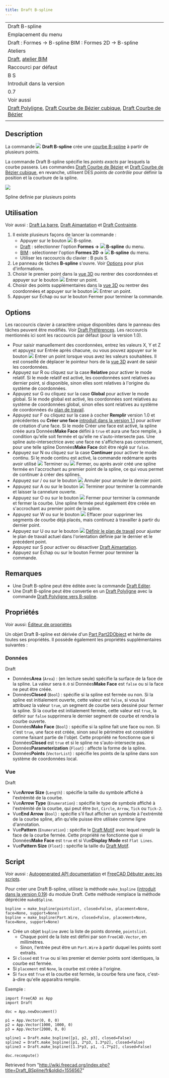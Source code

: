 ```yaml
---
title: Draft B-spline
---
```

|  |
| --- |
| Draft B-spline |
| Emplacement du menu |
| Draft : Formes → B-spline  BIM : Formes 2D → B-spline |
| Ateliers |
| [Draft](/Draft_Workbench/fr "Draft Workbench/fr"), [atelier BIM](/BIM_Workbench/fr "BIM Workbench/fr") |
| Raccourci par défaut |
| B S |
| Introduit dans la version |
| 0.7 |
| Voir aussi |
| [Draft Polyligne](/Draft_Wire/fr "Draft Wire/fr"), [Draft Courbe de Bézier cubique](/Draft_CubicBezCurve/fr "Draft CubicBezCurve/fr"), [Draft Courbe de Bézier](/Draft_BezCurve/fr "Draft BezCurve/fr") |
|  |

## Description

La commande ![](/images/Draft_BSpline.svg) **Draft B-spline** crée une [courbe B-spline](http://fr.wikipedia.org/wiki/B-spline) à partir de plusieurs points.

La commande Draft B-spline spécifie les *points exacts* par lesquels la courbe passera. Les commandes [Draft Courbe de Bézier](/Draft_BezCurve "Draft BezCurve") et [Draft Courbe de Bézier cubique](/Draft_CubicBezCurve "Draft CubicBezCurve"), en revanche, utilisent DES *points de contrôle* pour définir la position et la courbure de la spline.

![](/images/Draft_bspline_example.jpg)

Spline definie par plusieurs points

## Utilisation

Voir aussi : [Draft La barre](/Draft_Tray/fr "Draft Tray/fr"), [Draft Aimantation](/Draft_Snap/fr "Draft Snap/fr") et [Draft Contrainte](/Draft_Constrain/fr "Draft Constrain/fr").

1. Il existe plusieurs façons de lancer la commande :
   * Appuyer sur le bouton ![](/images/Draft_BSpline.svg) B-spline.
   * [Draft](/Draft_Workbench/fr "Draft Workbench/fr") : sélectionner l'option **Formes → ![](/images/Draft_BSpline.svg) B-spline** du menu.
   * [BIM](/BIM_Workbench/fr "BIM Workbench/fr") : sélectionner l'option **Formes 2D → ![](/images/Draft_BSpline.svg) B-spline** du menu.
   * Utiliser les raccourcis du clavier : B puis S.
2. Le panneau de tâches **B-spline** s'ouvre. Voir [Options](#Options) pour plus d'informations.
3. Choisir le premier point dans la [vue 3D](/3D_view/fr "3D view/fr") ou rentrer des coordonnées et appuyer sur le bouton ![](/images/Draft_AddPoint.svg) Entrer un point.
4. Choisir des points supplémentaires dans la [vue 3D](/3D_view/fr "3D view/fr") ou rentrer des coordonnées et appuyer sur le bouton ![](/images/Draft_AddPoint.svg) Entrer un point.
5. Appuyer sur Échap ou sur le bouton Fermer pour terminer la commande.

## Options

Les raccourcis clavier à caractère unique disponibles dans le panneau des tâches peuvent être modifiés. Voir [Draft Préférences](/Draft_Preferences/fr "Draft Preferences/fr"). Les raccourcis mentionnés ici sont les raccourcis par défaut (pour la version 1.0).

* Pour saisir manuellement des coordonnées, entrez les valeurs X, Y et Z et appuyez sur Entrée après chacune, ou vous pouvez appuyer sur le bouton ![](/images/Draft_AddPoint.svg) Entrer un point lorsque vous avez les valeurs souhaitées. Il est conseillé de déplacer le pointeur hors de la [vue 3D](/3D_view/fr "3D view/fr") avant de saisir les coordonnées.
* Appuyez sur R ou cliquez sur la case **Relative** pour activer le mode relatif. Si le mode relatif est activé, les coordonnées sont relatives au dernier point, si disponible, sinon elles sont relatives à l'origine du système de coordonnées.
* Appuyez sur G ou cliquez sur la case **Global** pour activer le mode global. Si le mode global est activé, les coordonnées sont relatives au système de coordonnées global, sinon elles sont relatives au système de coordonnées du [plan de travail](/Draft_SelectPlane/fr "Draft SelectPlane/fr").
* Appuyez sur F ou cliquez sur la case à cocher **Remplir** version 1.0 et précédentes ou **Créer une face** [introduit dans la version 1.1](/Release_notes_1.1/fr "Release notes 1.1/fr") pour activer de création d'une face. Si le mode Créer une face est activé, la spline créée aura Données**Make Face** défini à `true` et aura une face remplie, à condition qu'elle soit fermée et qu'elle ne s'auto-intersecte pas. Une spline auto-intersectrice avec une face ne s'affichera pas correctement, pour une telle spline Données**Make Face** doit être réglé sur `false`.
* Appuyez sur N ou cliquez sur la case **Continuer** pour activer le mode continu. Si le mode continu est activé, la commande redémarre après avoir utilisé ![](/images/Draft_FinishLine.svg) Terminer ou ![](/images/Draft_CloseLine.svg) Fermer, ou après avoir créé une spline fermée en l'accrochant au premier point de la spline, ce qui vous permet de continuer à créer des splines.
* Appuyez sur / ou sur le bouton ![](/images/Draft_UndoLine.svg) Annuler pour annuler le dernier point.
* Appuyez sur A ou sur le bouton ![](/images/Draft_FinishLine.svg) Terminer pour terminer la commande et laisser la cannelure ouverte.
* Appuyez sur O ou sur le bouton ![](/images/Draft_CloseLine.svg) Fermer pour terminer la commande et fermer la courbe. Une spline fermée peut également être créée en s'accrochant au premier point de la spline.
* Appuyez sur W ou sur le bouton ![](/images/Draft_Wipe.svg) Effacer pour supprimer les segments de courbe déjà placés, mais continuez à travailler à partir du dernier point.
* Appuyez sur U ou sur le bouton ![](/images/Draft_SelectPlane.svg) [Définir le plan de travail](/Draft_SelectPlane/fr "Draft SelectPlane/fr") pour ajuster le plan de travail actuel dans l'orientation définie par le dernier et le précédent point.
* Appuyez sur S pour activer ou désactiver [Draft Aimantation](/Draft_Snap/fr "Draft Snap/fr").
* Appuyez sur Échap ou sur le bouton Fermer pour terminer la commande.

## Remarques

* Une Draft B-spline peut être éditée avec la commande [Draft Editer](/Draft_Edit/fr "Draft Edit/fr").
* Une Draft B-spline peut être convertie en un [Draft Polyligne](/Draft_Wire/fr "Draft Wire/fr") avec la commande [Draft Polyligne vers B-spline](/Draft_WireToBSpline/fr "Draft WireToBSpline/fr").

## Propriétés

Voir aussi: [Éditeur de propriétés](/Property_editor/fr "Property editor/fr")

Un objet Draft B-spline est dérivée d'un [Part Part2DObject](/Part_Part2DObject/fr "Part Part2DObject/fr") et hérite de toutes ses propriétés. Il possède également les propriétés supplémentaires suivantes :

### Données

Draft

* Données**Area** (`Area`) : (en lecture seule) spécifie la surface de la face de la spline. La valeur sera `0.0` si Données**Make Face** est `false` ou si la face ne peut être créée.
* Données**Closed** (`Bool`) : spécifie si la spline est fermée ou non. Si la spline est initialement ouverte, cette valeur est `false`, si vous lui attribuez la valeur `true`, un segment de courbe sera dessiné pour fermer la spline. Si la courbe est initialement fermée, cette valeur est `true`, la définir sur `false` supprimera le dernier segment de courbe et rendra la courbe ouverte.
* Données**Make Face** (`Bool`) : spécifie si la spline fait une face ou non. Si c'est `true`, une face est créée, sinon seul le périmètre est considéré comme faisant partie de l'objet. Cette propriété ne fonctionne que si Données**Closed** est `true` et si le spline ne s'auto-intersecte pas.
* Données**Parameterization** (`Float`) : affecte la forme de la spline.
* Données**Points** (`VectorList`) : spécifie les points de la spline dans son système de coordonnées local.

### Vue

Draft

* Vue**Arrow Size** (`Length`) : spécifie la taille du symbole affiché à l'extrémité de la courbe.
* Vue**Arrow Type** (`Enumeration`) : spécifie le type de symbole affiché à l'extrémité de la courbe, qui peut être `Dot`, `Circle`, `Arrow`, `Tick` ou `Tick-2`.
* Vue**End Arrow** (`Bool`) : spécifie s'il faut afficher un symbole à l'extrémité de la courbe spline, afin qu'elle puisse être utilisée comme ligne d'annotation.
* Vue**Pattern** (`Enumeration`) : spécifie le [Draft Motif](/Draft_Pattern/fr "Draft Pattern/fr") avec lequel remplir la face de la courbe fermée. Cette propriété ne fonctionne que si Données**Make Face** est `true` et si Vue**Display Mode** est `Flat Lines`.
* Vue**Pattern Size** (`Float`) : spécifie la taille du [Draft Motif](/Draft_Pattern/fr "Draft Pattern/fr").

## Script

Voir aussi : [Autogenerated API documentation](https://freecad.github.io/SourceDoc/) et [FreeCAD Débuter avec les scripts](/FreeCAD_Scripting_Basics/fr "FreeCAD Scripting Basics/fr").

Pour créer une Draft B-spline, utilisez la méthode `make_bspline` ([introduit dans la version 0.19](/Release_notes_0.19/fr "Release notes 0.19/fr")) du module Draft. Cette méthode remplace la méthode dépréciée `makeBSpline`.

```
bspline = make_bspline(pointslist, closed=False, placement=None, face=None, support=None)
bspline = make_bspline(Part.Wire, closed=False, placement=None, face=None, support=None)

```

* Crée un objet `bspline` avec la liste de points donnée, `pointslist`.
  + Chaque point de la liste est défini par son `FreeCAD.Vector`, en millimètres.
  + Sinon, l'entrée peut être un `Part.Wire` à partir duquel les points sont extraits.
* Si `closed` est `True` ou si les premier et dernier points sont identiques, la courbe est fermée.
* Si `placement` est `None`, la courbe est créée à l'origine.
* Si `face` est `True` et la courbe est fermée, la courbe fera une face, c'est-à-dire qu'elle apparaîtra remplie.

Exemple :

```
import FreeCAD as App
import Draft

doc = App.newDocument()

p1 = App.Vector(0, 0, 0)
p2 = App.Vector(1000, 1000, 0)
p3 = App.Vector(2000, 0, 0)

spline1 = Draft.make_bspline([p1, p2, p3], closed=False)
spline2 = Draft.make_bspline([p1, 2*p3, 1.3*p2], closed=False)
spline3 = Draft.make_bspline([1.3*p3, p1, -1.7*p2], closed=False)

doc.recompute()

```

Retrieved from "<http://wiki.freecad.org/index.php?title=Draft_BSpline/fr&oldid=1556567>"